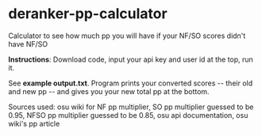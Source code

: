 # deranker-pp-calculator
Calculator to see how much pp you will have if your NF/SO scores didn't have NF/SO

**Instructions**: Download code, input your api key and user id at the top, run it. 

See **example output.txt**. Program prints your converted scores -- their old and new pp -- and gives you your new total pp at the bottom. 

Sources used: osu wiki for NF pp multiplier, SO pp multiplier guessed to be 0.95, NFSO pp multiplier guessed to be 0.85, osu api documentation, osu wiki's pp article
